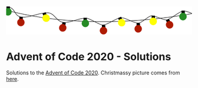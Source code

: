 ![Christmas Lights](https://github.com/Isterdam/aoc2020/blob/main/christmas-304506_1280.png "Christmas Lights")

# Advent of Code 2020 - Solutions

Solutions to the [Advent of Code 2020](https://adventofcode.com/ "AoC"). Christmassy picture comes from [here](https://www.needpix.com/photo/174828/christmas-bulb-string-lights-holidays-bulbs-decorate-free-vector-graphics-free-pictures). 
